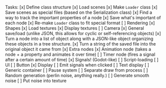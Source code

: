 Tasks:
	[x] Define class structure
	[x] Load scenes
		[x] Make `Loader` class
		[x] Save scenes as special files (based on the Serialization class)
			[x] Find a way to track the important properties of a node
			[x] Save what's important of each node
		[x] Re-make `Loader` class to fit special format
	[ ] Rendering
		[x] Shapes
		[x] Load textures
		[x] Display textures
		[ ] Camera
	[x] General save/load (unlike JSON, this allows for cyclic or self-referencing objects)
		[x] Turn a node into a list of object along with a JSON-like object organizing these objects in a tree structure.
		[x] Turn a string of the saved file into the original object it came from
	[x] Extra nodes
		[x] Animation node (takes a node + a property and animates it over time)
		[ ] Timer node (fires a signal after a certain amount of time)
	[x] Signals! (Godot-like)
	[ ] Script-loading
	[ ] UI
		[ ] Button
			[x] Display
			[ ] Emit signals when clicked
		[ ] Text display
		[ ] Generic container
	[ ] Pause system
		[ ] Separate draw from process
	[ ] Random generation (perlin noise, anything really.)
		[ ] Generate smooth noise
		[ ] Put noise into texture
